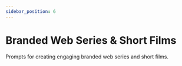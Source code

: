 ```yaml
---
sidebar_position: 6
---
```


# Branded Web Series & Short Films

Prompts for creating engaging branded web series and short films.
